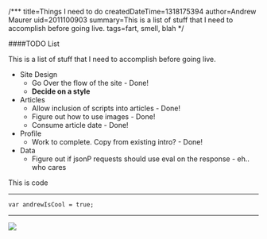 /***
title=Things I need to do
createdDateTime=1318175394
author=Andrew Maurer
uid=2011100903
summary=This is a list of stuff that I need to accomplish before going live.
tags=fart, smell, blah
*/

####TODO List

This is a list of stuff that I need to accomplish before going live.

- Site Design
	- Go Over the flow of the site - Done!
	- **Decide on a style**
- Articles
	- Allow inclusion of scripts into articles - Done!
	- Figure out how to use images - Done!
	- Consume article date - Done!
- Profile
	- Work to complete. Copy from existing intro? - Done!
- Data
	- Figure out if jsonP requests should use eval on the response - eh.. who cares



This is code

-------------------------------

	var andrewIsCool = true;

-------------------------------

[<img src="//farm4.static.flickr.com/3255/5855242698_a7be74c5ed_b.jpg">](/photos/brandywine-falls-angela-sid-and-zeke/5855242698/ "Zeke")
